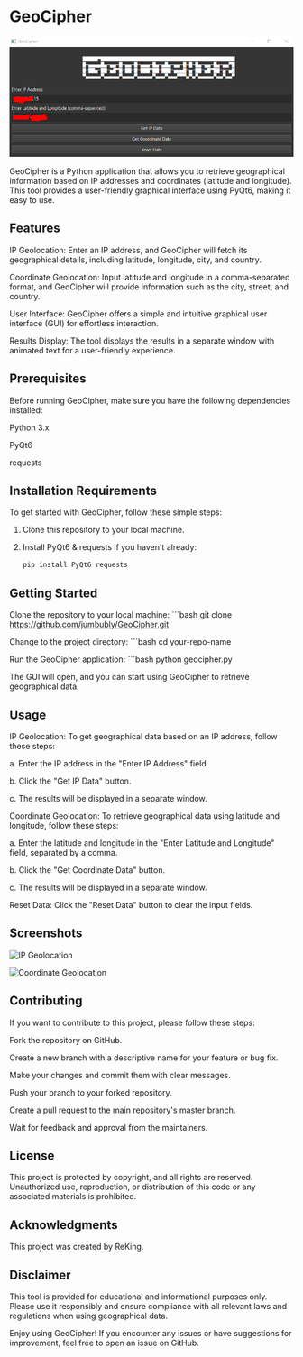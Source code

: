 # GeoCipher

![GeoCipher](https://raw.githubusercontent.com/jumbubly/GeoCipher/master/geocipher.PNG)

GeoCipher is a Python application that allows you to retrieve geographical information based on IP addresses and coordinates (latitude and longitude). This tool provides a user-friendly graphical interface using PyQt6, making it easy to use.

## Features

IP Geolocation: Enter an IP address, and GeoCipher will fetch its geographical details, including latitude, longitude, city, and country.

Coordinate Geolocation: Input latitude and longitude in a comma-separated format, and GeoCipher will provide information such as the city, street, and country.

User Interface: GeoCipher offers a simple and intuitive graphical user interface (GUI) for effortless interaction.

Results Display: The tool displays the results in a separate window with animated text for a user-friendly experience.

## Prerequisites

Before running GeoCipher, make sure you have the following dependencies installed:

Python 3.x

PyQt6

requests

## Installation Requirements

To get started with GeoCipher, follow these simple steps:

1. Clone this repository to your local machine.

2. Install PyQt6 & requests if you haven't already:

   ```bash
   pip install PyQt6 requests

## Getting Started

Clone the repository to your local machine:
    ```bash
    git clone <https://github.com/jumbubly/GeoCipher.git>

Change to the project directory:
    ```bash
    cd your-repo-name

Run the GeoCipher application:
    ```bash
    python geocipher.py

The GUI will open, and you can start using GeoCipher to retrieve geographical data.

## Usage

IP Geolocation: To get geographical data based on an IP address, follow these steps:

a. Enter the IP address in the "Enter IP Address" field.

b. Click the "Get IP Data" button.

c. The results will be displayed in a separate window.

Coordinate Geolocation: To retrieve geographical data using latitude and longitude, follow these steps:

a. Enter the latitude and longitude in the "Enter Latitude and Longitude" field, separated by a comma.

b. Click the "Get Coordinate Data" button.

c. The results will be displayed in a separate window.

Reset Data: Click the "Reset Data" button to clear the input fields.

## Screenshots

![IP Geolocation](https://raw.githubusercontent.com/jumbubly/GeoCipher/master/ipgeo.PNG)

![Coordinate Geolocation](https://raw.githubusercontent.com/jumbubly/GeoCipher/master/cordgeo.PNG)

## Contributing

If you want to contribute to this project, please follow these steps:

Fork the repository on GitHub.

Create a new branch with a descriptive name for your feature or bug fix.

Make your changes and commit them with clear messages.

Push your branch to your forked repository.

Create a pull request to the main repository's master branch.

Wait for feedback and approval from the maintainers.

## License

This project is protected by copyright, and all rights are reserved. Unauthorized use, reproduction, or distribution of this code or any associated materials is prohibited.

## Acknowledgments

This project was created by ReKing.

## Disclaimer

This tool is provided for educational and informational purposes only. Please use it responsibly and ensure compliance with all relevant laws and regulations when using geographical data.

Enjoy using GeoCipher! If you encounter any issues or have suggestions for improvement, feel free to open an issue on GitHub.
